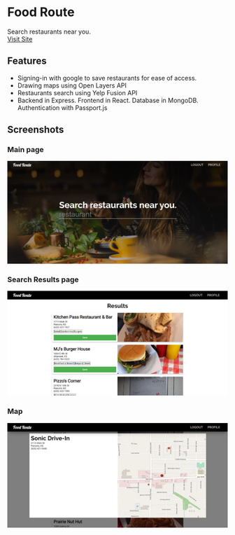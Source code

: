 # Food Route

Search restaurants near you. <br>
[Visit Site](https://foodrouteapp.herokuapp.com/)

## Features

- Signing-in with google to save restaurants for ease of access.
- Drawing maps using Open Layers API
- Restaurants search using Yelp Fusion API
- Backend in Express. Frontend in React. Database in MongoDB. Authentication with Passport.js

## Screenshots
### Main page
![Main page](./client/src/assets/main-page.PNG)
### Search Results page
![Search results](./client/src/assets/search-page.PNG)
### Map 
![Map](./client/src/assets/map-page.PNG)
